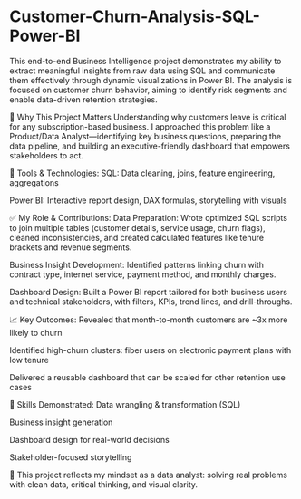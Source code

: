 # Customer-Churn-Analysis-SQL-Power-BI
This end-to-end Business Intelligence project demonstrates my ability to extract meaningful insights from raw data using SQL and communicate them effectively through dynamic visualizations in Power BI. The analysis is focused on customer churn behavior, aiming to identify risk segments and enable data-driven retention strategies.

💼 Why This Project Matters
Understanding why customers leave is critical for any subscription-based business. I approached this problem like a Product/Data Analyst—identifying key business questions, preparing the data pipeline, and building an executive-friendly dashboard that empowers stakeholders to act.

🔨 Tools & Technologies:
SQL: Data cleaning, joins, feature engineering, aggregations

Power BI: Interactive report design, DAX formulas, storytelling with visuals

✅ My Role & Contributions:
Data Preparation: Wrote optimized SQL scripts to join multiple tables (customer details, service usage, churn flags), cleaned inconsistencies, and created calculated features like tenure brackets and revenue segments.

Business Insight Development: Identified patterns linking churn with contract type, internet service, payment method, and monthly charges.

Dashboard Design: Built a Power BI report tailored for both business users and technical stakeholders, with filters, KPIs, trend lines, and drill-throughs.

📈 Key Outcomes:
Revealed that month-to-month customers are ~3x more likely to churn

Identified high-churn clusters: fiber users on electronic payment plans with low tenure

Delivered a reusable dashboard that can be scaled for other retention use cases

🚀 Skills Demonstrated:
Data wrangling & transformation (SQL)

Business insight generation

Dashboard design for real-world decisions

Stakeholder-focused storytelling

📌 This project reflects my mindset as a data analyst: solving real problems with clean data, critical thinking, and visual clarity.

